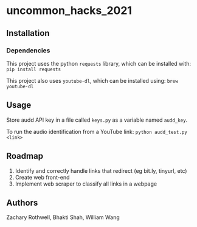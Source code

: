 # uncommon_hacks_2021

## Installation
### Dependencies
This project uses the python `requests` library, which can be installed with:
```pip install requests```

This project also uses ```youtube-dl```, which can be installed using:
```brew youtube-dl```

## Usage
Store audd API key in a file called `keys.py` as a variable named  `audd_key`.

To run the audio identification from a YouTube link:
```python audd_test.py <link>```

## Roadmap
1. Identify and correctly handle links that redirect (eg bit.ly, tinyurl, etc)
2. Create web front-end
3. Implement web scraper to classify all links in a webpage

## Authors
Zachary Rothwell, Bhakti Shah, William Wang
